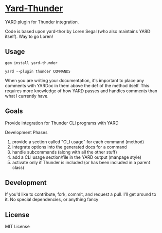 [Yard-Thunder](http://stevenkaras.github.com/yard-thunder)
=======
YARD plugin for Thunder integration.

Code is based upon yard-thor by Loren Segal (who also maintains YARD itself). Way to go Loren!

Usage
-----

    gem install yard-thunder

    yard --plugin thunder COMMANDS

When you are writing your documentation, it's important to place any comments with YARDoc in them above the def of the method itself. This requires more knowledge of how YARD passes and handles comments than what I currently have.

Goals
-----
Provide integration for Thunder CLI programs with YARD

Development Phases

1. provide a section called "CLI usage" for each command (method)
2. integrate options into the generated docs for a command
3. handle subcommands (along with all the other stuff)
4. add a CLI usage section/file in the YARD output (manpage style)
5. activate only if Thunder is included (or has been included in a parent class)

Development
-----------
If you'd like to contribute, fork, commit, and request a pull. I'll get around to it. No special dependencies, or anything fancy

License
-------
MIT License